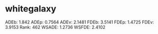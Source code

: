 # whitegalaxy

ADEb: 1.842
ADEp: 0.7564
ADEv: 2.1481
FDEb: 3.5141
FDEp: 1.4725
FDEv: 3.9153
Rank: 462
WSADE: 1.2736
WSFDE: 2.4102